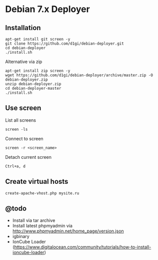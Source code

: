 Debian 7.x Deployer
===================

Installation
------------

```
apt-get install git screen -y
git clone https://github.com/d1gi/debian-deployer.git
cd debian-deployer
./install.sh
```

Alternative via zip

```
apt-get install zip screen -y
wget https://github.com/d1gi/debian-deployer/archive/master.zip -O debian-deployer.zip
unzip debian-deployer.zip
cd debian-deployer-master
./install.sh
```

Use screen
----------

List all screens

```
screen -ls
```

Connect to screen

```
screen -r <screen_name>
```

Detach current screen
```
Ctrl+a, d
```

Create virtual hosts
--------------------

```
create-apache-vhost.php mysite.ru
```

@todo
-----

 *  Install via tar archive
 *  Install latest phpmyadmin via http://www.phpmyadmin.net/home_page/version.json
 *  igbinary
 *  IonCube Loader (https://www.digitalocean.com/community/tutorials/how-to-install-ioncube-loader)

